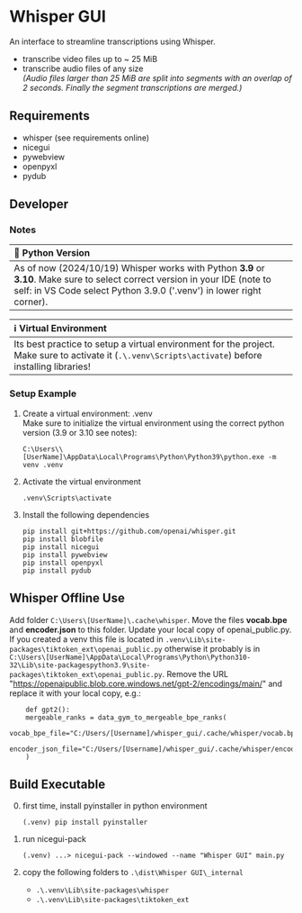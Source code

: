 # Whisper GUI

An interface to streamline transcriptions using Whisper.  

- transcribe video files up to ~ 25 MiB
- transcribe audio files of any size  
     *(Audio files larger than 25 MiB are split into segments with an overlap of 2 seconds. Finally the segment transcriptions are merged.)*

## Requirements

- whisper (see requirements online)
- nicegui
- pywebview
- openpyxl
- pydub

## Developer

### Notes

| :snake: Python Version |
|:-|
| As of now (2024/10/19) Whisper works with Python **3.9** or **3.10**. Make sure to select correct version in your IDE (note to self: in VS Code select Python 3.9.0 ('.venv') in lower right corner). |

| :information_source: Virtual Environment |
|:-|
| Its best practice to setup a virtual environment for the project. Make sure to activate it (`.\.venv\Scripts\activate`) before installing libraries! |

### Setup Example

1. Create a virtual environment: .venv  
    Make sure to initialize the virtual environment using the correct python version (3.9 or 3.10 see notes):
   
       C:\Users\\[UserName]\AppData\Local\Programs\Python\Python39\python.exe -m venv .venv
   
3. Activate the virtual environment
   
       .venv\Scripts\activate
   
5. Install the following dependencies
   
       pip install git+https://github.com/openai/whisper.git  
       pip install blobfile  
       pip install nicegui  
       pip install pywebview
       pip install openpyxl
       pip install pydub

## Whisper Offline Use

Add folder `C:\Users\[UserName]\.cache\whisper`. Move the files **vocab.bpe** and **encoder.json** to this folder. Update your local copy of openai_public.py. If you created a venv this file is located in `.venv\Lib\site-packages\tiktoken_ext\openai_public.py` otherwise it probably is in `C:\Users\[UserName]\AppData\Local\Programs\Python\Python310-32\Lib\site-packagespython3.9\site-packages\tiktoken_ext\openai_public.py`. Remove the URL "https://openaipublic.blob.core.windows.net/gpt-2/encodings/main/" and replace it with your local copy, e.g.:
            
        def gpt2():
        mergeable_ranks = data_gym_to_mergeable_bpe_ranks(  
            vocab_bpe_file="C:/Users/[Username]/whisper_gui/.cache/whisper/vocab.bpe",   
            encoder_json_file="C:/Users/[Username]/whisper_gui/.cache/whisper/encoder.json",  
        )

## Build Executable

0. first time, install pyinstaller in python environment
    
       (.venv) pip install pyinstaller

1. run nicegui-pack

       (.venv) ...> nicegui-pack --windowed --name "Whisper GUI" main.py

2. copy the following folders to `.\dist\Whisper GUI\_internal`
    - `.\.venv\Lib\site-packages\whisper`
    - `.\.venv\Lib\site-packages\tiktoken_ext`

